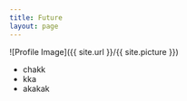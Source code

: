 ```yaml
---
title: Future
layout: page
---
```

![Profile Image]({{ site.url }}/{{ site.picture }})

* chakk
* kka
* akakak